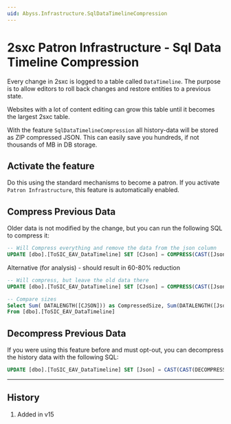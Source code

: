 ```yaml
---
uid: Abyss.Infrastructure.SqlDataTimelineCompression
---
```


# 2sxc Patron Infrastructure - Sql Data Timeline Compression

Every change in 2sxc is logged to a table called `DataTimeline`.
The purpose is to allow editors to roll back changes and restore entities to a previous state.

Websites with a lot of content editing can grow this table until it becomes the largest 2sxc table.

With the feature `SqlDataTimelineCompression` all history-data will be stored as ZIP compressed JSON.
This can easily save you hundreds, if not thousands of MB in DB storage.

## Activate the feature

Do this using the standard mechanisms to become a patron.
If you activate `Patron Infrastructure`, this feature is automatically enabled.

## Compress Previous Data

Older data is not modified by the change, but you can run the following SQL to compress it:

```sql
-- Will Compress everything and remove the data from the json column
UPDATE [dbo].[ToSIC_EAV_DataTimeline] SET [CJson] = COMPRESS(CAST([Json] AS VARCHAR(MAX))), [Json] = NULL WHERE [Json] IS NOT NULL
```

Alternative (for analysis) - should result in 60-80% reduction

```sql
-- Will compress, but leave the old data there
UPDATE [dbo].[ToSIC_EAV_DataTimeline] SET [CJson] = COMPRESS(CAST([Json] AS VARCHAR(MAX))) WHERE [Json] IS NOT NULL

-- Compare sizes
Select Sum( DATALENGTH([CJSON])) as CompressedSize, Sum(DATALENGTH([Json])) as JsonSize
From [dbo].[ToSIC_EAV_DataTimeline]
```

## Decompress Previous Data

If you were using this feature before and must opt-out, you can decompress the history data with the following SQL:

```sql
UPDATE [dbo].[ToSIC_EAV_DataTimeline] SET [Json] = CAST(CAST(DECOMPRESS([CJson]) AS VARCHAR(MAX)) AS NVARCHAR(MAX)), [CJson] = NULL WHERE [CJson] IS NOT NULL
```

---

## History

1. Added in v15

<!-- Shortlink: <https://go.2sxc.org/lightspeed> -->
